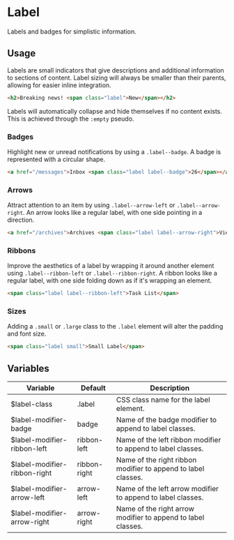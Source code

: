 # Label #

Labels and badges for simplistic information.

## Usage ##

Labels are small indicators that give descriptions and additional information to sections of content.
Label sizing will always be smaller than their parents, allowing for easier inline integration.

```html
<h2>Breaking news! <span class="label">New</span></h2>
```

<div class="notice is-info">
    Labels will automatically collapse and hide themselves if no content exists.
    This is achieved through the <code>:empty</code> pseudo.
</div>

### Badges ###

Highlight new or unread notifications by using a `.label--badge`.
A badge is represented with a circular shape.

```html
<a href="/messages">Inbox <span class="label label--badge">26</span></a>
```

### Arrows ###

Attract attention to an item by using `.label--arrow-left` or `.label--arrow-right`.
An arrow looks like a regular label, with one side pointing in a direction.

```html
<a href="/archives">Archives <span class="label label--arrow-right">View</span></a>
```

### Ribbons ###

Improve the aesthetics of a label by wrapping it around another element using
`.label--ribbon-left` or `.label--ribbon-right`. A ribbon looks like a regular label,
with one side folding down as if it's wrapping an element.

```html
<span class="label label--ribbon-left">Task List</span>
```

### Sizes ###

Adding a `.small` or `.large` class to the `.label` element will alter the padding and font size.

```html
<span class="label small">Small Label</span>
```

## Variables ##

<table class="table is-striped data-table">
    <thead>
        <tr>
            <th>Variable</th>
            <th>Default</th>
            <th>Description</th>
        </tr>
    </thead>
    <tbody>
        <tr>
            <td>$label-class</td>
            <td>.label</td>
            <td>CSS class name for the label element.</td>
        </tr>
        <tr>
            <td>$label-modifier-badge</td>
            <td>badge</td>
            <td>Name of the badge modifier to append to label classes.</td>
        </tr>
        <tr>
            <td>$label-modifier-ribbon-left</td>
            <td>ribbon-left</td>
            <td>Name of the left ribbon modifier to append to label classes.</td>
        </tr>
        <tr>
            <td>$label-modifier-ribbon-right</td>
            <td>ribbon-right</td>
            <td>Name of the right ribbon modifier to append to label classes.</td>
        </tr>
        <tr>
            <td>$label-modifier-arrow-left</td>
            <td>arrow-left</td>
            <td>Name of the left arrow modifier to append to label classes.</td>
        </tr>
        <tr>
            <td>$label-modifier-arrow-right</td>
            <td>arrow-right</td>
            <td>Name of the right arrow modifier to append to label classes.</td>
        </tr>
    </tbody>
</table>
